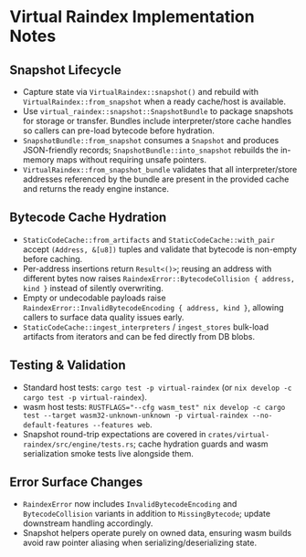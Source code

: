 # Virtual Raindex Implementation Notes

## Snapshot Lifecycle
- Capture state via `VirtualRaindex::snapshot()` and rebuild with `VirtualRaindex::from_snapshot` when a ready cache/host is available.
- Use `virtual_raindex::snapshot::SnapshotBundle` to package snapshots for storage or transfer. Bundles include interpreter/store cache handles so callers can pre-load bytecode before hydration.
- `SnapshotBundle::from_snapshot` consumes a `Snapshot` and produces JSON-friendly records; `SnapshotBundle::into_snapshot` rebuilds the in-memory maps without requiring unsafe pointers.
- `VirtualRaindex::from_snapshot_bundle` validates that all interpreter/store addresses referenced by the bundle are present in the provided cache and returns the ready engine instance.

## Bytecode Cache Hydration
- `StaticCodeCache::from_artifacts` and `StaticCodeCache::with_pair` accept `(Address, &[u8])` tuples and validate that bytecode is non-empty before caching.
- Per-address insertions return `Result<()>`; reusing an address with different bytes now raises `RaindexError::BytecodeCollision { address, kind }` instead of silently overwriting.
- Empty or undecodable payloads raise `RaindexError::InvalidBytecodeEncoding { address, kind }`, allowing callers to surface data quality issues early.
- `StaticCodeCache::ingest_interpreters` / `ingest_stores` bulk-load artifacts from iterators and can be fed directly from DB blobs.

## Testing & Validation
- Standard host tests: `cargo test -p virtual-raindex` (or `nix develop -c cargo test -p virtual-raindex`).
- wasm host tests: `RUSTFLAGS="--cfg wasm_test" nix develop -c cargo test --target wasm32-unknown-unknown -p virtual-raindex --no-default-features --features web`.
- Snapshot round-trip expectations are covered in `crates/virtual-raindex/src/engine/tests.rs`; cache hydration guards and wasm serialization smoke tests live alongside them.

## Error Surface Changes
- `RaindexError` now includes `InvalidBytecodeEncoding` and `BytecodeCollision` variants in addition to `MissingBytecode`; update downstream handling accordingly.
- Snapshot helpers operate purely on owned data, ensuring wasm builds avoid raw pointer aliasing when serializing/deserializing state.
